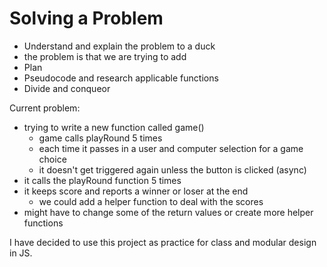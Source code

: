 # Solving a Problem

- Understand and explain the problem to a duck
- the problem is that we are trying to add
- Plan
- Pseudocode and research applicable functions
- Divide and conqueor

Current problem:

- trying to write a new function called game()
  - game calls playRound 5 times
  - each time it passes in a user and computer selection for a game choice
  - it doesn't get triggered again unless the button is clicked (async)
- it calls the playRound function 5 times
- it keeps score and reports a winner or loser at the end
  - we could add a helper function to deal with the scores
- might have to change some of the return values or create more helper
  functions

I have decided to use this project as practice for class and modular design in
JS.

